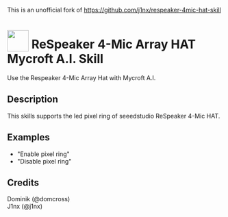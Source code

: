 This is an unofficial fork of https://github.com/j1nx/respeaker-4mic-hat-skill
# <img src='https://camo.githubusercontent.com/16b0193e895780987f64fdbef7551c4adbd4033f/68747470733a2f2f7261772e6769746861636b2e636f6d2f466f7274417765736f6d652f466f6e742d417765736f6d652f6d61737465722f737667732f736f6c69642f636f672e737667' card_color='#22a7f0' width='50' height='50' style='vertical-align:bottom'/> ReSpeaker 4-Mic Array HAT Mycroft A.I. Skill
Use the Respeaker 4-Mic Array Hat with Mycroft A.I.

## Description
This skills supports the led pixel ring of seeedstudio ReSpeaker 4-Mic HAT.

## Examples
 - "Enable pixel ring"
 - "Disable pixel ring"


## Credits
Dominik (@domcross)<br>
J1nx (@j1nx)



